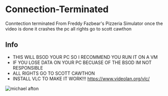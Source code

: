 # Connection-Terminated
Conntection terminated From Freddy Fazbear's Pizzeria Simulator once the video is done it crashes the pc all rights go to scott cawthon

## Info
- THIS WILL BSOD YOUR PC SO I RECOMMEND YOU RUN IT ON A VM 
- IF YOU LOSE DATA ON YOUR PC BECUASE OF THE BSOD IM NOT RESPONSIBLE 
- ALL RIGHTS GO TO SCOTT CAWTHON 
- INSTALL VLC TO MAKE IT WORK!!! https://www.videolan.org/vlc/

![michael afton](https://external-content.duckduckgo.com/iu/?u=https%3A%2F%2Fi.ytimg.com%2Fvi%2FsYVr2Usj9v8%2Fmaxresdefault.jpg&f=1&nofb=1&ipt=f18d7fec33fe31a63b697ab21ac1e98c43a38936ca19b66be98858c327f04b32&ipo=images)
